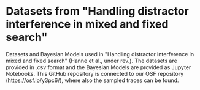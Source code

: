 # Datasets from  "Handling distractor interference in mixed and fixed search"

Datasets and Bayesian Models used in "Handling distractor interference in mixed and fixed search" (Hanne et al., under rev.). The datasets are provided in .csv format and the Bayesian Models are provided as Jupyter Notebooks. This GitHub repository is connected to our OSF repository (https://osf.io/y3pc6/), where also the sampled traces can be found.
